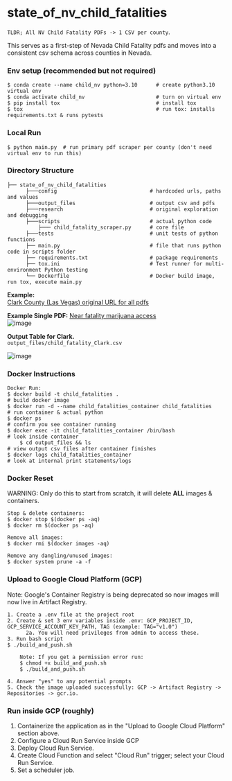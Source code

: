 # state_of_nv_child_fatalities
`TLDR; All NV Child Fatality PDFs -> 1 CSV per county`.

This serves as a first-step of Nevada Child Fatality pdfs and moves into a consistent csv schema across counties in Nevada.

### Env setup (recommended but not required)
```
$ conda create --name child_nv python=3.10      # create python3.10 virtual env
$ conda activate child_nv                       # turn on virtual env
$ pip install tox                               # install tox
$ tox                                           # run tox: installs requirements.txt & runs pytests
```
### Local Run
`$ python main.py  # run primary pdf scraper per county (don't need virtual env to run this)`
### Directory Structure
```
├── state_of_nv_child_fatalities
      ├───config                              # hardcoded urls, paths and values
      ├───output_files                        # output csv and pdfs
      ├───research                            # original exploration and debugging
      ├───scripts                             # actual python code
          ├─── child_fatality_scraper.py      # core file
      ├───tests                               # unit tests of python functions
      ├── main.py                             # file that runs python code in scripts folder
      ├── requirements.txt                    # package requirements
      ├── tox.ini                             # Test runner for multi-environment Python testing
      └── Dockerfile                          # Docker build image, run tox, execute main.py
```

**Example:**  
[Clark County (Las Vegas) original URL for all pdfs](https://dcfs.nv.gov/Programs/CWS/CPS/ChildFatalities/Clark/)  

**Example Single PDF:**  [Near fatality marijuana access](https://dcfs.nv.gov/uploadedFiles/dcfsnvgov/content/Programs/CWS/CPS/ChildFatalities/Clark/2023/2023-01-17_ID_1469166.pdf)  
![image](https://github.com/kevinkurek/state_of_nv_child_fatalities/assets/28911996/219f4f12-a82b-4f9f-9c4a-a79a4c83682e)  

**Output Table for Clark.**     
`output_files/child_fatality_Clark.csv`

![image](https://github.com/kevinkurek/state_of_nv_child_fatalities/assets/28911996/9360689d-e655-43f3-98ce-4a8891274e6c)

### Docker Instructions

```
Docker Run:
$ docker build -t child_fatalities .                                      # build docker image
$ docker run -d --name child_fatalities_container child_fatalities        # run container & actual python
$ docker ps                                                               # confirm you see container running
$ docker exec -it child_fatalities_container /bin/bash                    # look inside container
    $ cd output_files && ls                                               # view output csv files after container finishes
$ docker logs child_fatalities_container                                  # look at internal print statements/logs
```

### Docker Reset
WARNING: Only do this to start from scratch, it will delete **ALL** images & containers.
```
Stop & delete containers:
$ docker stop $(docker ps -aq)
$ docker rm $(docker ps -aq)

Remove all images:
$ docker rmi $(docker images -aq)

Remove any dangling/unused images:
$ docker system prune -a -f
```

### Upload to Google Cloud Platform (GCP)
Note: Google's Container Registry is being deprecated so now images will now live in Artifact Registry.
```
1. Create a .env file at the project root
2. Create & set 3 env variables inside .env: GCP_PROJECT_ID, GCP_SERVICE_ACCOUNT_KEY_PATH, TAG (example: TAG="v1.0")
      2a. You will need privileges from admin to access these.
3. Run bash script
$ ./build_and_push.sh

    Note: If you get a permission error run: 
    $ chmod +x build_and_push.sh
    $ ./build_and_push.sh

4. Answer "yes" to any potential prompts
5. Check the image uploaded successfully: GCP -> Artifact Registry -> Repositories -> gcr.io.
```

### Run inside GCP (roughly)
1. Containerize the application as in the "Upload to Google Cloud Platform" section above.
2. Configure a Cloud Run Service inside GCP
3. Deploy Cloud Run Service.
4. Create Cloud Function and select "Cloud Run" trigger; select your Cloud Run Service.
5. Set a scheduler job.
